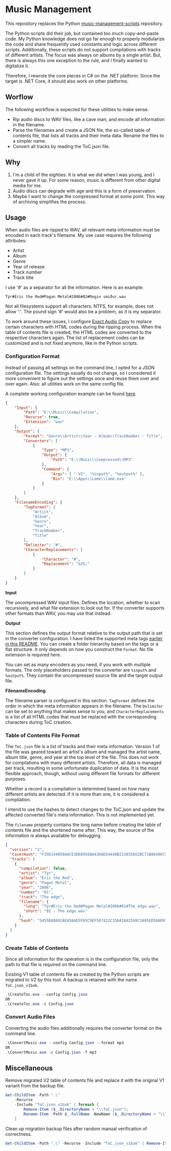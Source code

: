 # Music Management

This repository replaces the Python [music-management-scripts](https://github.com/the-codeslinger/music-management-scripts) 
repository.

The Python scripts did their job, but contained too much copy-and-paste code. My
Python knowledge does not go far enough to properly modularize the code and share
frequently used constants and logic across different scripts. Additionally, these
scripts do not support compilations with tracks of different artists. The focus
was always on albums by a single artist. But, there is always this one exception
to the rule, and I finally wanted to digitalize it.

Therefore, I rewrote the core pieces in C# on the .NET platform. Since the target
is .NET Core, it should also work on other platforms.

## Worflow

The following workflow is expected for these utilities to make sense.

* Rip audio discs to WAV files, like a cave man, and encode all information in
  the filename.
* Parse the filenames and create a JSON file, the so-called table of contents file,
  that lists all tracks and their meta data. Rename the files to a simpler name.
* Convert all tracks by reading the ToC.json file.

## Why

1. I'm a child of the eighties. It is what we did when I was young, and I never 
   gave it up. For some reason, music is different from other digital media for me.
2. Audio discs can degrade with age and this is a form of preservation.
3. Maybe I want to change the compressed format at some point. This way of archiving
   simplifies the process.

## Usage

When audio files are ripped to WAV, all relevant meta information must be encoded
in each track's filename. My use case requires the following attributes:

* Artist
* Album
* Genre
* Year of release
* Track number
* Track title

I use '#' as a separator for all the information. Here is an example:

    Týr#Eric the Red#Pagan Metal#2006#02#Regin smiður.wav

Not all filesystems support all characters. NTFS, for example, does not allow ':'.
The pound sign '#' would also be a problem, as it is my separator.

To work around these issues, I configure [Exact Audio Copy](https://www.exactaudiocopy.de/)
to replace certain characters with HTML codes during the ripping process. When 
the table of contents file is created, the HTML codes are converted to the respective
characters again. The list of replacement codes can be customized and is not fixed
anymore, like in the Python scripts.

### Configuration Format

Instead of passing all settings on the command line, I opted for a JSON configuration
file. The settings usually do not change, so I considered it more convenient to 
figure out the settings once and reuse them over and over again. Also: all utilities
work on the same config file.

A complete working configuration example can be found [here](Config.json).

```json
{
    "Input": {
        "Path": "E:\\Music\\Compilation",
        "Recurse": true,
        "Extension": "wav"
    },
    "Output": {
        "Format": "Genre\\Artist\\Year - Album\\TrackNumber - Title",
        "Converters": [
            {
                "Type": "MP3",
                "Output": {
                    "Path": "E:\\Music\\Compressed\\MP3"
                },
                "Command": {
                    "Args": [ "-V2", "%input%", "%output%" ],
                    "Bin": "E:\\Apps\\Lame\\lame.exe"
                }
            }
        ]
    },
    "FilenameEncoding": {
        "TagFormat": [
            "Artist",
            "Album",
            "Genre",
            "Year",
            "TrackNumber",
            "Title"
        ],
        "Delimiter": "#",
        "CharacterReplacements": [
            {
                "Character": "#",
                "Replacement": "&35;"
            }
        ]
    }
}
```

**Input**

The uncompressed WAV input files. Defines the location, whether to scan recursively,
and what file extension to look out for. If the converter supports other formats than
WAV, you may use that instead.

**Output**

This section defines the output format relative to the output path that is set in 
the converter configuration. I have listed the supported meta tags [earlier in this README](#usage).
You can create a folder hierarchy based on the tags or a flat structure. It only 
depends on how you construct the `Format`. No file extension is required here.

You can set as many encoders as you need, if you work with multiple formats. The
only placeholders passed to the converter are `%input%` and `%output%`. They contain
the uncompressed source file and the target output file.

**FilenameEncoding**

The filename parser is configured in this section. `TagFormat` defines the order 
in which the meta information appears in the filename. The `Delimiter` can be set
to anything that makes sense to you, and `CharacterReplacements` is a list of all
HTML codes that must be replaced with the corresponding characters during ToC creation.

### Table of Contents File Format

The `ToC.json` file is a list of tracks and their meta information. Version 1 of 
the file was geared toward an artist's album and managed the artist name, album 
title, genre, and year at the top level of the file. This does not work for compilations
with many different artists. Therefore, all data is managed per track, resulting
in some unfortunate duplication of data. It is the most flexible approach, though,
without using different file formats for different purposes.

Whether a record is a compilation is determined based on how many different artists
are detected. If it is more than one, it is considered a compilation.

I intend to use the hashes to detect changes to the ToC.json and update the affected
converted file's meta information. This is not implemented yet.

The `filename` property contains the long name before creating the table of contents
file and the shortened name after. This way, the source of the information is always
available for debugging.

```json
{
  "version": "2",
  "CoverHash": "F35D144050AACE3DE09588A436AD54448B213835E62BC71B86490725B02510A6",
  "tracks": [
    {
      "compilation": false,
      "artist": "Týr",
      "album": "Eric the Red",
      "genre": "Pagan Metal",
      "year": "2006",
      "number": "01",
      "track": "The edge",
      "filename": {
        "long": "Týr#Eric the Red#Pagan Metal#2006#01#The edge.wav",
        "short": "01 - The edge.wav"
      },
      "hash": "5455DA9A92AEA56AE5F65C9EF587412C356A18A25A9C1A95ED58A091BBBF9513"
    }
  ]
}
```

### Create Table of Contents

Since all information for the operation is in the configuration file, only the path
to that file is required on the command line.

Existing V1 table of contents file as created by the Python scripts are migrated to
V2 by this tool. A backup is retained with the name `ToC.json_v1bak`.

```powershell
.\CreateToc.exe --config Config.json
OR
.\CreateToc.exe -c Config.json
```

### Convert Audio Files

Converting the audio files additionally requires the converter format on the command
line.

```powershell
.\ConvertMusic.exe --config Config.json --format mp3
OR
.\ConvertMusic.exe -c Config.json -f mp3
```

## Miscellaneous

Remove migrated V2 table of contents file and replace it with the original V1 variant 
from the backup file.

```powershell
Get-ChildItem -Path ".\" 
    -Recurse 
    -Include "ToC.json_v1bak" | foreach { 
        Remove-Item ($_.DirectoryName + "\\ToC.json"); 
        Rename-Item -Path $_.FullName -NewName ($_.DirectoryName + "\\ToC.json")
    }
```

Clean up migration backup files after random manual verification of correctness.

```powershell
Get-ChildItem -Path ".\" -Recurse -Include "ToC.json_v1bak" | Remove-Item
```
